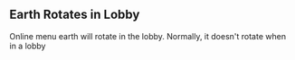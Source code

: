 ## Earth Rotates in Lobby

Online menu earth will rotate in the lobby. Normally, it doesn't rotate when in a lobby